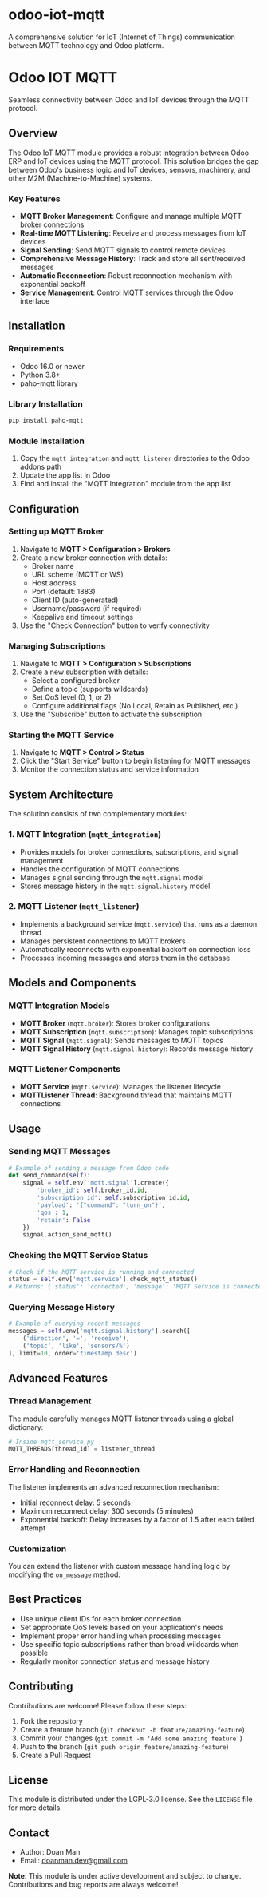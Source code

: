 # odoo-iot-mqtt
A comprehensive solution for IoT (Internet of Things) communication between MQTT technology and Odoo platform.

# Odoo IOT MQTT
Seamless connectivity between Odoo and IoT devices through the MQTT protocol.

## Overview
The Odoo IoT MQTT module provides a robust integration between Odoo ERP and IoT devices using the MQTT protocol. This solution bridges the gap between Odoo's business logic and IoT devices, sensors, machinery, and other M2M (Machine-to-Machine) systems.

### Key Features
- **MQTT Broker Management**: Configure and manage multiple MQTT broker connections
- **Real-time MQTT Listening**: Receive and process messages from IoT devices
- **Signal Sending**: Send MQTT signals to control remote devices
- **Comprehensive Message History**: Track and store all sent/received messages
- **Automatic Reconnection**: Robust reconnection mechanism with exponential backoff
- **Service Management**: Control MQTT services through the Odoo interface

## Installation
### Requirements
- Odoo 16.0 or newer
- Python 3.8+
- paho-mqtt library

### Library Installation
```bash
pip install paho-mqtt
```

### Module Installation
1. Copy the `mqtt_integration` and `mqtt_listener` directories to the Odoo addons path 
2. Update the app list in Odoo
3. Find and install the "MQTT Integration" module from the app list

## Configuration
### Setting up MQTT Broker
1. Navigate to **MQTT > Configuration > Brokers**
2. Create a new broker connection with details:
    - Broker name
    - URL scheme (MQTT or WS)
    - Host address
    - Port (default: 1883)
    - Client ID (auto-generated)
    - Username/password (if required)
    - Keepalive and timeout settings
3. Use the "Check Connection" button to verify connectivity

### Managing Subscriptions
1. Navigate to **MQTT > Configuration > Subscriptions**
2. Create a new subscription with details:
    - Select a configured broker
    - Define a topic (supports wildcards)
    - Set QoS level (0, 1, or 2)
    - Configure additional flags (No Local, Retain as Published, etc.)
3. Use the "Subscribe" button to activate the subscription

### Starting the MQTT Service
1. Navigate to **MQTT > Control > Status**
2. Click the "Start Service" button to begin listening for MQTT messages
3. Monitor the connection status and service information

## System Architecture
The solution consists of two complementary modules:

### 1. MQTT Integration (`mqtt_integration`)
- Provides models for broker connections, subscriptions, and signal management
- Handles the configuration of MQTT connections
- Manages signal sending through the `mqtt.signal` model
- Stores message history in the `mqtt.signal.history` model

### 2. MQTT Listener (`mqtt_listener`)
- Implements a background service (`mqtt.service`) that runs as a daemon thread
- Manages persistent connections to MQTT brokers
- Automatically reconnects with exponential backoff on connection loss
- Processes incoming messages and stores them in the database

## Models and Components

### MQTT Integration Models
- **MQTT Broker** (`mqtt.broker`): Stores broker configurations
- **MQTT Subscription** (`mqtt.subscription`): Manages topic subscriptions
- **MQTT Signal** (`mqtt.signal`): Sends messages to MQTT topics
- **MQTT Signal History** (`mqtt.signal.history`): Records message history

### MQTT Listener Components
- **MQTT Service** (`mqtt.service`): Manages the listener lifecycle
- **MQTTListener Thread**: Background thread that maintains MQTT connections

## Usage
### Sending MQTT Messages
```python
# Example of sending a message from Odoo code
def send_command(self):
    signal = self.env['mqtt.signal'].create({
        'broker_id': self.broker_id.id,
        'subscription_id': self.subscription_id.id,
        'payload': '{"command": "turn_on"}',
        'qos': 1,
        'retain': False
    })
    signal.action_send_mqtt()
```

### Checking the MQTT Service Status
```python
# Check if the MQTT service is running and connected
status = self.env['mqtt.service'].check_mqtt_status()
# Returns: {'status': 'connected', 'message': 'MQTT Service is connected and running'}
```

### Querying Message History
```python
# Example of querying recent messages
messages = self.env['mqtt.signal.history'].search([
    ('direction', '=', 'receive'),
    ('topic', 'like', 'sensors/%')
], limit=10, order='timestamp desc')
```

## Advanced Features

### Thread Management
The module carefully manages MQTT listener threads using a global dictionary:
```python
# Inside mqtt_service.py
MQTT_THREADS[thread_id] = listener_thread
```

### Error Handling and Reconnection
The listener implements an advanced reconnection mechanism:
- Initial reconnect delay: 5 seconds
- Maximum reconnect delay: 300 seconds (5 minutes)
- Exponential backoff: Delay increases by a factor of 1.5 after each failed attempt

### Customization
You can extend the listener with custom message handling logic by modifying the `on_message` method.

## Best Practices
- Use unique client IDs for each broker connection
- Set appropriate QoS levels based on your application's needs
- Implement proper error handling when processing messages
- Use specific topic subscriptions rather than broad wildcards when possible
- Regularly monitor connection status and message history

## Contributing
Contributions are welcome! Please follow these steps:
1. Fork the repository
2. Create a feature branch (`git checkout -b feature/amazing-feature`)
3. Commit your changes (`git commit -m 'Add some amazing feature'`)
4. Push to the branch (`git push origin feature/amazing-feature`)
5. Create a Pull Request

## License
This module is distributed under the LGPL-3.0 license. See the `LICENSE` file for more details.

## Contact
- Author: Doan Man
- Email: doanman.dev@gmail.com

**Note**: This module is under active development and subject to change. Contributions and bug reports are always welcome!
